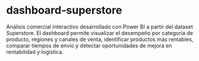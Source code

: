 # dashboard-superstore
Análisis comercial interactivo desarrollado con Power BI a partir del dataset Superstore. El dashboard permite visualizar el desempeño por categoría de producto, regiones y canales de venta, identificar productos más rentables, comparar tiempos de envío y detectar oportunidades de mejora en rentabilidad y logística.
